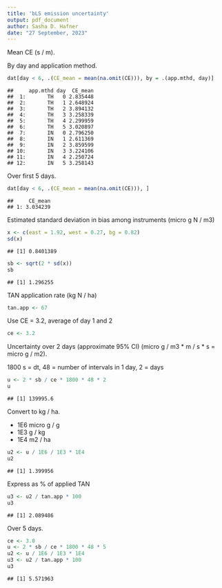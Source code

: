 ```yaml
---
title: 'bLS emission uncertainty'
output: pdf_document
author: Sasha D. Hafner
date: "27 September, 2023"
---
```


Mean CE (s / m).

By day and application method.


```r
dat[day < 6, .(CE_mean = mean(na.omit(CE))), by = .(app.mthd, day)]
```

```
##     app.mthd day  CE_mean
##  1:       TH   0 2.835448
##  2:       TH   1 2.648924
##  3:       TH   2 3.894132
##  4:       TH   3 3.258339
##  5:       TH   4 2.299959
##  6:       TH   5 3.020897
##  7:       IN   0 2.796250
##  8:       IN   1 2.611369
##  9:       IN   2 3.859599
## 10:       IN   3 3.224106
## 11:       IN   4 2.250724
## 12:       IN   5 3.258143
```

Over first 5 days.



```r
dat[day < 6, .(CE_mean = mean(na.omit(CE))), ]
```

```
##     CE_mean
## 1: 3.034239
```

Estimated standard deviation in bias among instruments (micro g N / m3)


```r
x <- c(east = 1.92, west = 0.27, bg = 0.82)
sd(x)
```

```
## [1] 0.8401389
```

```r
sb <- sqrt(2 * sd(x))
sb
```

```
## [1] 1.296255
```

TAN application rate (kg N / ha)


```r
tan.app <- 67
```

Use CE = 3.2, average of day 1 and 2


```r
ce <- 3.2
```

Uncertainty over 2 days (approximate 95% CI) (micro g / m3 * m / s * s = micro g / m2).

1800 s = dt, 48 = number of intervals in 1 day, 2 = days


```r
u <- 2 * sb / ce * 1800 * 48 * 2
u
```

```
## [1] 139995.6
```

Convert to kg / ha.

* 1E6 micro g / g 
* 1E3 g / kg
* 1E4 m2 / ha



```r
u2 <- u / 1E6 / 1E3 * 1E4
u2
```

```
## [1] 1.399956
```

Express as % of applied TAN


```r
u3 <- u2 / tan.app * 100
u3
```

```
## [1] 2.089486
```

Over 5 days.



```r
ce <- 3.0
u <- 2 * sb / ce * 1800 * 48 * 5
u2 <- u / 1E6 / 1E3 * 1E4
u3 <- u2 / tan.app * 100
u3
```

```
## [1] 5.571963
```




